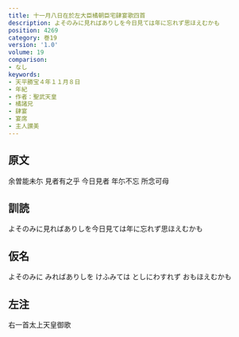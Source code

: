 ```yaml
---
title: 十一月八日在於左大臣橘朝臣宅肆宴歌四首
description: よそのみに見ればありしを今日見ては年に忘れず思ほえむかも
position: 4269
category: 巻19
version: '1.0'
volume: 19
comparison:
- なし
keywords:
- 天平勝宝４年１１月８日
- 年紀
- 作者：聖武天皇
- 橘諸兄
- 肆宴
- 宴席
- 主人讃美
---
```


## 原文

余曽能未尓 見者有之乎 今日見者 年尓不忘 所念可母

## 訓読

よそのみに見ればありしを今日見ては年に忘れず思ほえむかも

## 仮名

よそのみに みればありしを けふみては としにわすれず おもほえむかも

## 左注

右一首太上天皇御歌
